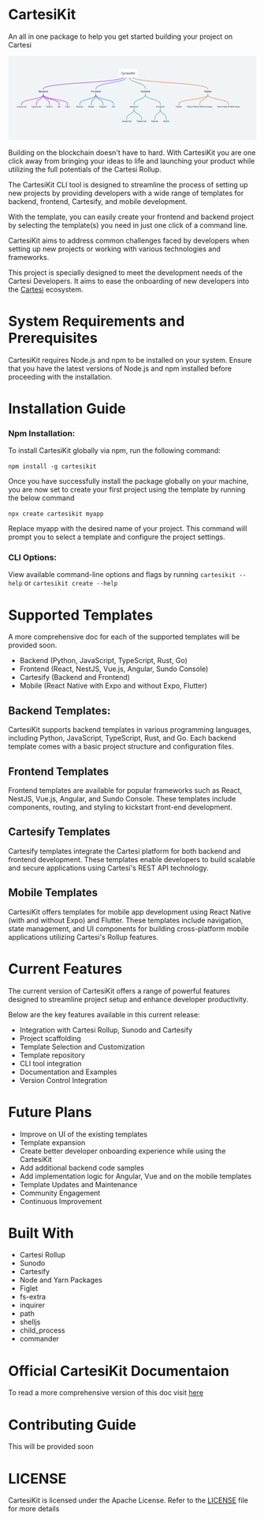 # CartesiKit
An all in one package to help you get started building your project on Cartesi

![CartesiKit Architecture](image.png)

Building on the blockchain doesn't have to hard. With CartesiKit you are one click away from bringing your ideas to life and launching your product while utilizing the full potentials of the Cartesi Rollup.

The CartesiKit CLI tool is designed to streamline the process of setting up new projects by providing developers with a wide range of templates for backend, frontend, Cartesify, and mobile development.

With the template, you can easily create your frontend and backend project by selecting the template(s) you need in just one click of a command line.

CartesiKit aims to address common challenges faced by developers when setting up new projects or working with various technologies and frameworks.

This project is specially designed to meet the development needs of the Cartesi Developers. It aims to ease the onboarding of new developers into the [Cartesi](cartesi.io) ecosystem.

# System Requirements and Prerequisites
CartesiKit requires Node.js and npm to be installed on your system. Ensure that you have the latest versions of Node.js and npm installed before proceeding with the installation.

# Installation Guide

### Npm Installation:  
To install CartesiKit globally via npm, run the following command:

`npm install -g cartesikit`

Once you have successfully install the package globally on your machine, you are now set to create your first project using the template by running the below command

`npx create cartesikit myapp`

Replace myapp with the desired name of your project. This command will prompt you to select a template and configure the project settings.

### CLI Options: 
View available command-line options and flags by running  `cartesikit --help` or `cartesikit create --help`

# Supported Templates
A more comprehensive doc for each of the supported templates will be provided soon.
- Backend (Python, JavaScript, TypeScript, Rust, Go)
- Frontend (React, NestJS, Vue.js, Angular, Sundo Console)
- Cartesify (Backend and Frontend)
- Mobile (React Native with Expo and without Expo, Flutter)

## Backend Templates:
CartesiKit supports backend templates in various programming languages, including Python, JavaScript, TypeScript, Rust, and Go. Each backend template comes with a basic project structure and configuration files.

## Frontend Templates
Frontend templates are available for popular frameworks such as React, NestJS, Vue.js, Angular, and Sundo Console. These templates include components, routing, and styling to kickstart front-end development.

## Cartesify Templates
Cartesify templates integrate the Cartesi platform for both backend and frontend development. These templates enable developers to build scalable and secure applications using Cartesi's REST API technology.

## Mobile Templates
CartesiKit offers templates for mobile app development using React Native (with and without Expo) and Flutter. These templates include navigation, state management, and UI components for building cross-platform mobile applications utilizing Cartesi's Rollup features.

# Current Features
The current version of CartesiKit offers a range of powerful features designed to streamline project setup and enhance developer productivity. 

Below are the key features available in this current release:

-  Integration with Cartesi Rollup, Sunodo and Cartesify
-  Project scaffolding
-  Template Selection and Customization
-  Template repository
-  CLI tool integration
-  Documentation and Examples
-  Version Control Integration

# Future Plans
- Improve on UI of the existing templates
- Template expansion
- Create better developer onboarding experience while using the CartesiKit
- Add additional backend code samples
- Add implementation logic for Angular, Vue and on the mobile templates
- Template Updates and Maintenance
- Community Engagement
- Continuous Improvement

# Built With
- Cartesi Rollup
- Sunodo
- Cartesify
- Node and Yarn Packages
- Figlet
- fs-extra
- inquirer
- path
- shelljs
- child_process
- commander

# Official CartesiKit Documentaion
To read a more comprehensive version of this doc visit [here](https://africlab.gitbook.io/cartesikit)

# Contributing Guide
This will be provided soon

# LICENSE
CartesiKit is licensed under the Apache License. Refer to the [LICENSE](https://github.com/gconnect/cartesi-kit/blob/master/LICENSE) file for more details


